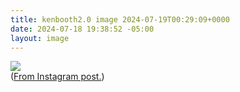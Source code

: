 ```yaml
---
title: kenbooth2.0 image 2024-07-19T00:29:09+0000
date: 2024-07-18 19:38:52 -05:00
layout: image
---
```


<img src="https://dl.dropboxusercontent.com/s/taysvho7laqb7m3/451686094_17996820923644154_150552015453519700_n?dl=0"><br>
(<a href="https://www.instagram.com/p/C9lYzYLxDjW/">From Instagram post.</a>)
